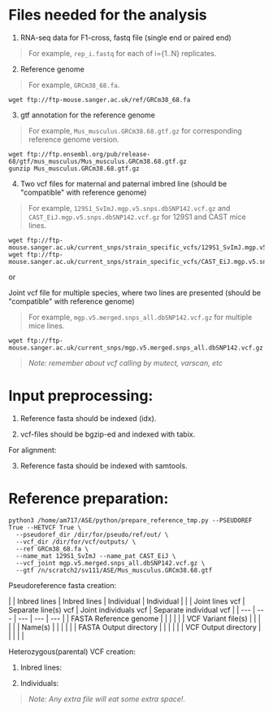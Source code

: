 # Files needed for the analysis

1. RNA-seq data for F1-cross, fastq file (single end or paired end)

> For example, `rep_i.fastq` for each of i={1..N} replicates. 

2. Reference genome

> For example, `GRCm38_68.fa`.
```
wget ftp://ftp-mouse.sanger.ac.uk/ref/GRCm38_68.fa
```

3. gtf annotation for the reference genome

> For example, `Mus_musculus.GRCm38.68.gtf.gz` for corresponding reference genome version.
```
wget ftp://ftp.ensembl.org/pub/release-68/gtf/mus_musculus/Mus_musculus.GRCm38.68.gtf.gz
gunzip Mus_musculus.GRCm38.68.gtf.gz
```

4. Two vcf files for maternal and paternal imbred line (should be "compatible" with reference genome)
  
> For example, `129S1_SvImJ.mgp.v5.snps.dbSNP142.vcf.gz` and `CAST_EiJ.mgp.v5.snps.dbSNP142.vcf.gz` for 129S1 and CAST mice lines.
```
wget ftp://ftp-mouse.sanger.ac.uk/current_snps/strain_specific_vcfs/129S1_SvImJ.mgp.v5.snps.dbSNP142.vcf.gz
wget ftp://ftp-mouse.sanger.ac.uk/current_snps/strain_specific_vcfs/CAST_EiJ.mgp.v5.snps.dbSNP142.vcf.gz
```
or

Joint vcf file for multiple species, where two lines are presented (should be "compatible" with reference genome)
  
> For example, `mgp.v5.merged.snps_all.dbSNP142.vcf.gz` for multiple mice lines.
```
wget ftp://ftp-mouse.sanger.ac.uk/current_snps/mgp.v5.merged.snps_all.dbSNP142.vcf.gz
```

> *Note: remember about vcf calling by mutect, varscan, etc*

# Input preprocessing:

1. Reference fasta should be indexed (idx).

2. vcf-files should be bgzip-ed and indexed with tabix.

For alignment:

3. Reference fasta should be indexed with samtools.


# Reference preparation:

```
python3 /home/am717/ASE/python/prepare_reference_tmp.py --PSEUDOREF True --HETVCF True \
  --pseudoref_dir /dir/for/pseudo/ref/out/ \
  --vcf_dir /dir/for/vcf/outputs/ \
  --ref GRCm38_68.fa \
  --name_mat 129S1_SvImJ --name_pat CAST_EiJ \
  --vcf_joint mgp.v5.merged.snps_all.dbSNP142.vcf.gz \
  --gtf /n/scratch2/sv111/ASE/Mus_musculus.GRCm38.68.gtf
```

Pseudoreference fasta creation:

|  | Inbred lines | Inbred lines | Individual | Individual | 
|  | Joint lines vcf | Separate line(s) vcf | Joint individuals vcf | Separate individual vcf |
| --- | --- | --- | --- | --- |
| FASTA Reference genome |  |  |  |  |
| VCF Variant file(s)    |  |  |  |  |
| Name(s)                |  |  |  |  |
| FASTA Output directory |  |  |  |  |
| VCF Output directory   |  |  |  |  |

Heterozygous(parental) VCF creation:

1. Inbred lines:

2. Individuals:




> *Note: Any extra file will eat some extra space!.*

